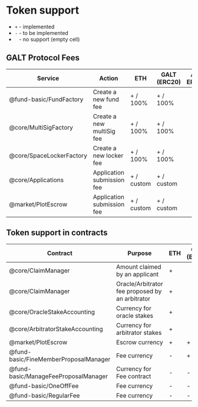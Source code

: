 # Token support

* `+`	- implemented
* `-` -	to be implemented
* ` ` - no support (empty cell)

## GALT Protocol Fees

| Service| Action | ETH| 	GALT (ERC20)| 	Any ERC20 |
| -- | -- | -- | -- | -- |
| @fund-basic/FundFactory	| Create a new fund fee	| + / 100%	| + / 100%	| 
| @core/MultiSigFactory	| Create a new multiSig fee	| + / 100%	| + / 100%	| 
| @core/SpaceLockerFactory	| Create a new locker fee	| + / 100%	| + / 100%	| 
| @core/Applications	| Application submission fee	| + / custom	| + / custom	| 
| @market/PlotEscrow	| Application submission fee	| + / custom	| + / custom	| 
				
				
				
## Token support in contracts

| Contract	| Purpose	| ETH	| GALT (ERC20)	| Any ERC20 |
| -- | -- | -- | -- | -- |
| @core/ClaimManager	| Amount claimed by an applicant	| 	+	| | | 
| @core/ClaimManager	| Oracle/Arbitrator fee proposed by an arbitrator		| +	| | | 
| @core/OracleStakeAccounting	| Currency for oracle stakes	| 	+	| | | 
| @core/ArbitratorStakeAccounting	| Currency for arbitrator stakes | +	| | | 
| @market/PlotEscrow	| Escrow currency	| +	| +	| + | 
| @fund-basic/FineMemberProposalManager	| Fee currency	| -	| +	| - |
| @fund-basic/ManageFeeProposalManager	| Currency for Fee contract | -	| -	| - |
| @fund-basic/OneOffFee	| Fee currency	| -	| -	| - |
| @fund-basic/RegularFee | Fee currency | -	| -	| - |
